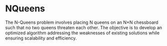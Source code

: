 # NQueens
The N-Queens problem involves placing N queens on an N×N chessboard such that no two queens threaten each other. The objective is to develop an optimized algorithm addressing the weaknesses of existing solutions while ensuring scalability and efficiency.

